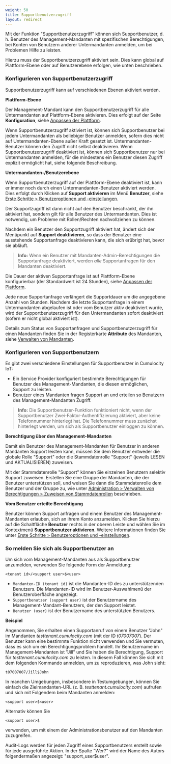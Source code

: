 ```yaml
---
weight: 50
title: Supportbenutzerzugriff
layout: redirect
---
```


Mit der Funktion "Supportbenutzerzugriff" können sich Supportbenutzer, d. h. Benutzer des Management-Mandanten mit spezifischen Berechtigungen, bei Konten von Benutzern anderer Untermandanten anmelden, um bei Problemen Hilfe zu leisten.

Hierzu muss der Supportbenutzerzugriff aktiviert sein. Dies kann global auf Plattform-Ebene oder auf Benutzerebene erfolgen, wie unten beschrieben.


### <a name="configuring-support-access"></a>Konfigurieren von Supportbenutzerzugriff

Supportbenutzerzugriff kann auf verschiedenen Ebenen aktiviert werden.

**Plattform-Ebene**

Der Management-Mandant kann den Supportbenutzerzugriff für alle Untermandanten auf Plattform-Ebene aktivieren. Dies erfolgt auf der Seite **Konfiguration**, siehe [Anpassen der Plattform](/benutzerhandbuch/enterprise-edition-de#customization).

Wenn Supportbenutzerzugriff aktiviert ist, können sich Supportbenutzer bei jedem Untermandanten als beliebiger Benutzer anmelden, sofern dies nicht auf Untermandanten-Ebene außer Kraft gesetzt ist. Untermandanten-Benutzer können den Zugriff nicht selbst deaktivieren. Wenn Supportbenutzerzugriff deaktiviert ist, können sich Supportbenutzer nur bei Untermandanten anmelden, für die mindestens ein Benutzer diesen Zugriff explizit ermöglicht hat, siehe folgende Beschreibung.

**Untermandanten-/Benutzerebene**

Wenn Supportbenutzerzugriff auf der Plattform-Ebene deaktiviert ist, kann er immer noch durch einen Untermandanten-Benutzer aktiviert werden. Dies erfolgt durch Klicken auf **Support aktivieren** im Menü **Benutzer**, siehe [Erste Schritte > Benutzeroptionen und -einstellungen](/benutzerhandbuch/getting-started-de/#user-settings).

Der Supportzugriff ist dann nicht auf den Benutzer beschränkt, der ihn aktiviert hat, sondern gilt für alle Benutzer des Untermandanten. Dies ist notwendig, um Probleme mit Rollen/Rechten nachvollziehen zu können.

Nachdem ein Benutzer den Supportzugriff aktiviert hat, ändert sich der Menüpunkt auf **Support deaktivieren**, so dass der Benutzer eine ausstehende Supportanfrage deaktivieren kann, die sich erübrigt hat, bevor sie abläuft.

> **Info:** Wenn ein Benutzer mit Mandanten-Admin-Berechtigungen die Supportanfrage deaktiviert, werden *alle* Supportanfragen für den Mandanten deaktiviert.

Die Dauer der aktiven Supportanfrage ist auf Plattform-Ebene konfigurierbar (der Standardwert ist 24 Stunden), siehe [Anpassen der Plattform](/benutzerhandbuch/enterprise-edition-de#customization).

Jede neue Supportanfrage verlängert die Supportdauer um die angegebene Anzahl von Stunden. Nachdem die letzte Supportanfrage in einem Untermandanten abgelaufen ist oder vom Benutzer aktiv deaktiviert wurde, wird der Supportbenutzerzugriff für den Untermandanten sofort deaktiviert (sofern er nicht global aktiviert ist).

Details zum Status von Supportanfragen und Supportbenutzerzugriff für einen Mandanten finden Sie in der Registerkarte **Attribute** des Mandanten, siehe [Verwalten von Mandanten](/benutzerhandbuch/enterprise-edition-de#managing-tenants).

### Konfigurieren von Supportbenutzern

Es gibt zwei verschiedene Einstellungen für Supportbenutzer in Cumulocity IoT:

- Ein Service Provider konfiguriert bestimmte Berechtigungen für Benutzer des Management-Mandanten, die diesen ermöglichen, Support zu leisten.
- Benutzer eines Mandanten fragen Support an und erteilen so Benutzern des Management-Mandanten Zugriff.

> **Info:** Die Supportbenutzer-Funktion funktioniert nicht, wenn der Supportbenutzer Zwei-Faktor-Authentifizierung aktiviert, aber keine Telefonnummer hinterlegt hat. Die Telefonnummer muss zunächst hinterlegt werden, um sich als Supportbenutzer einloggen zu können.

**Berechtigung über den Management-Mandanten**

Damit ein Benutzer des Management-Mandanten für Benutzer in anderen Mandanten Support leisten kann, müssen Sie dem Benutzer entweder die globale Rolle "Support" oder die Stammdatenrolle "Support" (jeweils LESEN und AKTUALISIEREN) zuweisen.

Mit der Stammdatenrolle "Support" können Sie einzelnen Benutzern selektiv Support zuweisen. Erstellen Sie eine Gruppe der Mandanten, die der Benutzer unterstützen soll, und weisen Sie dann die Stammdatenrolle dem Benutzer und der Gruppe zu, wie unter [Administration > Verwalten von Berechtigungen > Zuweisen von Stammdatenrollen](/benutzerhandbuch/administration-de#attach-inventory) beschrieben.

**Vom Benutzer erteilte Berechtigung**

Benutzer können Support anfragen und einem Benutzer des Management-Mandanten erlauben, sich an ihrem Konto anzumelden. Klicken Sie hierzu auf die Schaltfläche **Benutzer** rechts in der oberen Leiste und wählen Sie im Kontextmenü **Supportbenutzer aktivieren**. Weitere Informationen finden Sie unter [Erste Schritte > Benutzeroptionen und -einstellungen](/benutzerhandbuch/getting-started-de/#user-settings).


### So melden Sie sich als Supportbenutzer an

Um sich vom Management-Mandanten aus als Supportbenutzer anzumelden, verwenden Sie folgende Form der Anmeldung:

	<tenant id>/<support user>$<user>


* `Mandanten-ID (tenant id)` ist die Mandanten-ID des zu unterstützenden Benutzers. Die Mandanten-ID wird im Benutzer-Auswahlmenü der Benutzeroberfläche angezeigt.
* `Supportbenutzer (support user)` ist der Benutzername des Management-Mandant-Benutzers, der den Support leistet.
* `Benutzer (user)` ist der Benutzername des unterstützten Benutzers.

**Beispiel**

Angenommen, Sie erhalten einen Supportanruf von einem Benutzer "John" im Mandanten *testtenant.cumulocity.com* (mit der ID *t07007007*). Der Benutzer kann eine bestimmte Funktion nicht verwenden und Sie vermuten, dass es sich um ein Berechtigungsproblem handelt. Ihr Benutzername im Management-Mandanten ist "Jill" und Sie haben die Berechtigung, Support für *testtenant.cumulocity.com* zu leisten. In diesem Fall können Sie sich mit dem folgenden Kommando anmelden, um zu reproduzieren, was John sieht:

	t07007007/Jill$John


In manchen Umgebungen, insbesondere in Testumgebungen, können Sie einfach die Zielmandanten-URL (z. B. *testtenant.cumulocity.com*) aufrufen und sich mit Folgendem beim Mandanten anmelden:

	<support user>$<user>

Alternativ können Sie

```
<support user>$
```

verwenden, um mit einem der Administrationsbenutzer auf den Mandanten zuzugreifen.

Audit-Logs werden für jeden Zugriff eines Supportbenutzers erstellt sowie für jede ausgeführte Aktion. In der Spalte "Wer?" wird der Name des Autors folgendermaßen angezeigt: "support_user$user".
